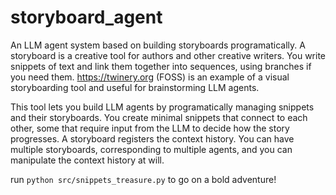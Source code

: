 # storyboard_agent
An LLM agent system based on building storyboards programatically. A storyboard is a creative tool for authors and other creative writers. You write snippets of text and link them together into sequences, using branches if you need them. https://twinery.org (FOSS) is an example of a visual storyboarding tool and useful for brainstorming LLM agents.

This tool lets you build LLM agents by programatically managing snippets and their storyboards. You create minimal snippets that connect to each other, some that require input from the LLM to decide how the story progresses. A storyboard registers the context history. You can have multiple storyboards, corresponding to multiple agents, and you can manipulate the context history at will.

run `python src/snippets_treasure.py` to go on a bold adventure!
